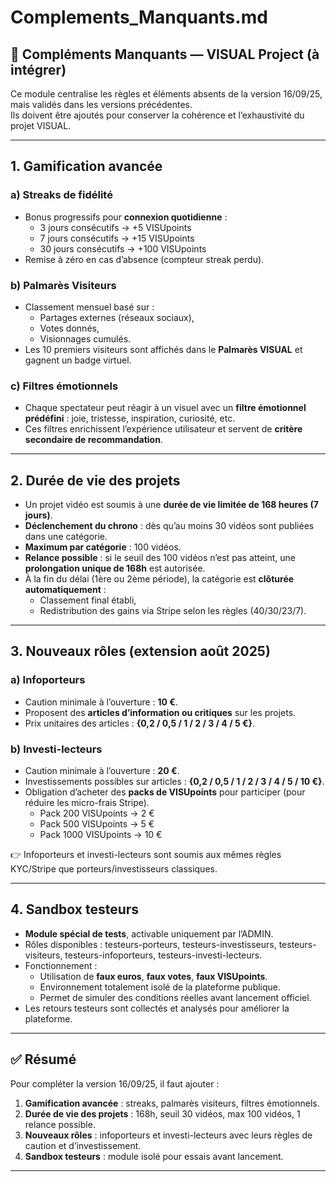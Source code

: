 # Complements_Manquants.md

## 📌 Compléments Manquants — VISUAL Project (à intégrer)

Ce module centralise les règles et éléments absents de la version 16/09/25, mais validés dans les versions précédentes.  
Ils doivent être ajoutés pour conserver la cohérence et l’exhaustivité du projet VISUAL.

---

## 1. Gamification avancée

### a) Streaks de fidélité
- Bonus progressifs pour **connexion quotidienne** :  
  - 3 jours consécutifs → +5 VISUpoints  
  - 7 jours consécutifs → +15 VISUpoints  
  - 30 jours consécutifs → +100 VISUpoints  
- Remise à zéro en cas d’absence (compteur streak perdu).  

### b) Palmarès Visiteurs
- Classement mensuel basé sur :  
  - Partages externes (réseaux sociaux),  
  - Votes donnés,  
  - Visionnages cumulés.  
- Les 10 premiers visiteurs sont affichés dans le **Palmarès VISUAL** et gagnent un badge virtuel.  

### c) Filtres émotionnels
- Chaque spectateur peut réagir à un visuel avec un **filtre émotionnel prédéfini** : joie, tristesse, inspiration, curiosité, etc.  
- Ces filtres enrichissent l’expérience utilisateur et servent de **critère secondaire de recommandation**.  

---

## 2. Durée de vie des projets

- Un projet vidéo est soumis à une **durée de vie limitée de 168 heures (7 jours)**.  
- **Déclenchement du chrono** : dès qu’au moins 30 vidéos sont publiées dans une catégorie.  
- **Maximum par catégorie** : 100 vidéos.  
- **Relance possible** : si le seuil des 100 vidéos n’est pas atteint, une **prolongation unique de 168h** est autorisée.  
- À la fin du délai (1ère ou 2ème période), la catégorie est **clôturée automatiquement** :  
  - Classement final établi,  
  - Redistribution des gains via Stripe selon les règles (40/30/23/7).  

---

## 3. Nouveaux rôles (extension août 2025)

### a) Infoporteurs
- Caution minimale à l’ouverture : **10 €**.  
- Proposent des **articles d’information ou critiques** sur les projets.  
- Prix unitaires des articles : **{0,2 / 0,5 / 1 / 2 / 3 / 4 / 5 €}**.  

### b) Investi-lecteurs
- Caution minimale à l’ouverture : **20 €**.  
- Investissements possibles sur articles : **{0,2 / 0,5 / 1 / 2 / 3 / 4 / 5 / 10 €}**.  
- Obligation d’acheter des **packs de VISUpoints** pour participer (pour réduire les micro-frais Stripe).  
  - Pack 200 VISUpoints → 2 €  
  - Pack 500 VISUpoints → 5 €  
  - Pack 1000 VISUpoints → 10 €  

👉 Infoporteurs et investi-lecteurs sont soumis aux mêmes règles KYC/Stripe que porteurs/investisseurs classiques.  

---

## 4. Sandbox testeurs

- **Module spécial de tests**, activable uniquement par l’ADMIN.  
- Rôles disponibles : testeurs-porteurs, testeurs-investisseurs, testeurs-visiteurs, testeurs-infoporteurs, testeurs-investi-lecteurs.  
- Fonctionnement :  
  - Utilisation de **faux euros**, **faux votes**, **faux VISUpoints**.  
  - Environnement totalement isolé de la plateforme publique.  
  - Permet de simuler des conditions réelles avant lancement officiel.  
- Les retours testeurs sont collectés et analysés pour améliorer la plateforme.  

---

## ✅ Résumé

Pour compléter la version 16/09/25, il faut ajouter :  
1. **Gamification avancée** : streaks, palmarès visiteurs, filtres émotionnels.  
2. **Durée de vie des projets** : 168h, seuil 30 vidéos, max 100 vidéos, 1 relance possible.  
3. **Nouveaux rôles** : infoporteurs et investi-lecteurs avec leurs règles de caution et d’investissement.  
4. **Sandbox testeurs** : module isolé pour essais avant lancement.  

---
